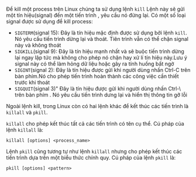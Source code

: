 Để kill một process trên Linux chúng ta sử dụng lệnh `kill` Lệnh này sẽ gửi một tín hiệu(signal) đến một tiến trình , yêu cầu nó đừng lại. Có một số loại signal được sử dụng để kill process:
- `SIGTERM`(signal 15): Đây là tín hiệu mặc định được sử dụng bởi lệnh `kill`. Nó yêu cầu tiến trình dừng lại và thoát. Tiên trình vẫn có thể chặn signal này và không thoát
- `SIGKILL`(signal 9): Đây là tín hiệu mạnh nhất và sẽ buộc tiến trình dừng lại ngay lập tức mà không cho phép nó chặn hay xử lí tín hiệu này.Lưu ý signal này có thể làm hỏng dữ liệu hoặc gây ra tính huống bất ngờ
- `SIGINT`(signal 2): Đây là tín hiệu được gửi khi người dùng nhấn Ctrl-C trên bàn phím.Nó cho phép tiến trình hoàn thành các công việc cần thiết trước khi thoát
- `SIGQUIT`(signal 3)" Đây là tín hiệu được gửi khi người dùng nhấn  Ctrl-\ trên bàn phím . Nó yêu cầu tiến trình dưng lại và hiển thị thông tin gỡ lỗi


Ngoài lệnh kill, trong Linux còn có hai lệnh khác để kết thúc các tiến trình là `killall` và `pkill`.

`killall` cho phép kết thúc tất cả các tiến trình có tên cụ thể. Cú pháp của lệnh `killall` là:

```
killall [options] <process_name>
```

Lệnh `pkill` cũng tương tự như lệnh `killall` nhưng cho phép kết thúc các tiến trình dựa trên một biểu thức chính quy. Cú pháp của lệnh `pkill` là:

```
pkill [options] <pattern>
```

